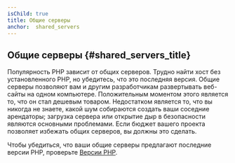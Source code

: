 ```yaml
---
isChild: true
title: Общие серверы
anchor:  shared_servers
---
```


## Общие серверы {#shared_servers_title}

Популярность PHP зависит от общих серверов. Трудно найти хост без установленного PHP, но убедитесь, что это последняя
версия. Общие серверы позволяют вам и другим разработчикам развертывать веб-сайты на одном компьютере. Положительным
моментом этого является то, что он стал дешевым товаром. Недостатком является то, что вы никогда не знаете, какой шум
собираются создать ваши соседние арендаторы; загрузка сервера или открытие дыр в безопасности являются основными
проблемами. Если бюджет вашего проекта позволяет избежать общих серверов, вы должны это сделать.

Чтобы убедиться, что ваши общие серверы предлагают последние версии PHP, проверьте
[Версии PHP](http://phpversions.info/shared-hosting/).
